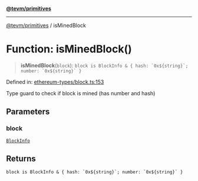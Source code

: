 [**@tevm/primitives**](../README.md)

***

[@tevm/primitives](../globals.md) / isMinedBlock

# Function: isMinedBlock()

> **isMinedBlock**(`block`): `` block is BlockInfo & { hash: `0x${string}`; number: `0x${string}` } ``

Defined in: [ethereum-types/block.ts:153](https://github.com/evmts/primitives/blob/main/src/ethereum-types/block.ts#L153)

Type guard to check if block is mined (has number and hash)

## Parameters

### block

[`BlockInfo`](../interfaces/BlockInfo.md)

## Returns

`` block is BlockInfo & { hash: `0x${string}`; number: `0x${string}` } ``
